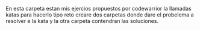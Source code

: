 En esta carpeta estan mis ejercios propuestos por codewarrior la llamadas katas para hacerlo tipo reto creare dos carpetas donde dare el probelema a resolver e la kata y la otra carpeta contendran las soluciones.
